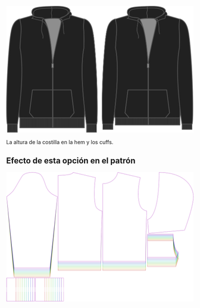 
![Altura de tejido acanalado](ribbingheight.svg)

La altura de la costilla en la hem y los cuffs.


## Efecto de esta opción en el patrón
![Esta imagen muestra el efecto de esta opción superponiendo varias variantes que tienen un valor diferente para esta opción](huey_ribbingheight_sample.svg "Efecto de esta opción en el patrón")